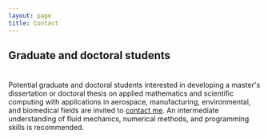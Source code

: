 ```yaml
---
layout: page
title: Contact
---
```


## Graduate and doctoral students

<p style="margin-bottom:1cm;"></p>

Potential graduate and doctoral students interested in developing a master's dissertation or doctoral thesis on applied mathematics and scientific computing with applications in aerospace, manufacturing, environmental, and biomedical fields are invited to [contact me](mailto:rcosta@dep.uminho.pt). An intermediate understanding of fluid mechanics, numerical methods, and programming skills is recommended.
